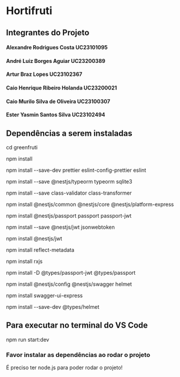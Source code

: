 # Hortifruti

## Integrantes do Projeto
#### Alexandre Rodrigues Costa UC23101095
#### André Luiz Borges Aguiar UC23200389
#### Artur Braz Lopes UC23102367
#### Caio Henrique Ribeiro Holanda UC23200021
#### Caio Murilo Silva de Oliveira UC23100307
#### Ester Yasmin Santos Silva UC23102494


## Dependências a serem instaladas

cd greenfruti

npm install

npm install --save-dev prettier eslint-config-prettier eslint

npm install --save @nestjs/typeorm typeorm sqlite3

npm install --save class-validator class-transformer

npm install @nestjs/common @nestjs/core @nestjs/platform-express

npm install @nestjs/passport passport passport-jwt

npm install --save @nestjs/jwt jsonwebtoken

npm install @nestjs/jwt

npm install reflect-metadata

npm install rxjs

npm install -D @types/passport-jwt @types/passport

npm install @nestjs/config @nestjs/swagger helmet

npm install swagger-ui-express

npm install --save-dev @types/helmet


## Para executar no terminal do VS Code

npm run start:dev

### Favor instalar as dependências ao rodar o projeto

É preciso ter node.js para poder rodar o projeto!
